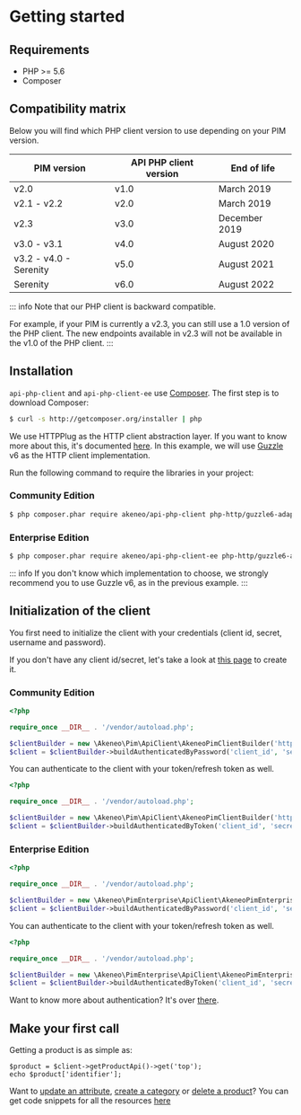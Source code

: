 # Getting started

## Requirements

* PHP >= 5.6
* Composer

## Compatibility matrix

Below you will find which PHP client version to use depending on your PIM version.

| PIM version | API PHP client version | End of life |
|--------|----|----|
| v2.0  | v1.0 | March 2019 |
| v2.1 - v2.2 | v2.0 | March 2019 |
| v2.3 | v3.0 | December 2019 |
| v3.0 - v3.1 | v4.0 | August 2020 |
| v3.2 - v4.0 - Serenity | v5.0 | August 2021 |
| Serenity | v6.0 | August 2022 |

::: info
Note that our PHP client is backward compatible.

For example, if your PIM is currently a v2.3, you can still use a 1.0 version of the PHP client.
The new endpoints available in v2.3 will not be available in the v1.0 of the PHP client.
:::


## Installation

`api-php-client` and `api-php-client-ee` use [Composer](http://getcomposer.org).
The first step is to download Composer:

```bash
$ curl -s http://getcomposer.org/installer | php
```
We use HTTPPlug as the HTTP client abstraction layer. If you want to know more about this, it's documented [here](/php-client/http-client.html).
In this example, we will use [Guzzle](https://github.com/guzzle/guzzle) v6 as the HTTP client implementation.

Run the following command to require the libraries in your project:

### Community Edition 
```bash
$ php composer.phar require akeneo/api-php-client php-http/guzzle6-adapter:^2.0 http-interop/http-factory-guzzle:^1.0
```

### Enterprise Edition
```bash
$ php composer.phar require akeneo/api-php-client-ee php-http/guzzle6-adapter:^2.0 http-interop/http-factory-guzzle:^1.0
```

::: info
If you don't know which implementation to choose, we strongly recommend you to use Guzzle v6, as in the previous example.
:::

## Initialization of the client

You first need to initialize the client with your credentials (client id, secret, username and password).

If you don't have any client id/secret, let's take a look at [this page](/documentation/authentication.html#client-idsecret-generation) to create it.

### Community Edition

```php
<?php

require_once __DIR__ . '/vendor/autoload.php';

$clientBuilder = new \Akeneo\Pim\ApiClient\AkeneoPimClientBuilder('http://localhost/');
$client = $clientBuilder->buildAuthenticatedByPassword('client_id', 'secret', 'admin', 'admin');
```

You can authenticate to the client with your token/refresh token as well.
```php
<?php

require_once __DIR__ . '/vendor/autoload.php';

$clientBuilder = new \Akeneo\Pim\ApiClient\AkeneoPimClientBuilder('http://localhost/');
$client = $clientBuilder->buildAuthenticatedByToken('client_id', 'secret', 'token', 'refresh_token');
```

### Enterprise Edition

```php
<?php

require_once __DIR__ . '/vendor/autoload.php';

$clientBuilder = new \Akeneo\PimEnterprise\ApiClient\AkeneoPimEnterpriseClientBuilder('http://localhost/');
$client = $clientBuilder->buildAuthenticatedByPassword('client_id', 'secret', 'admin', 'admin');
```

You can authenticate to the client with your token/refresh token as well.
```php
<?php

require_once __DIR__ . '/vendor/autoload.php';

$clientBuilder = new \Akeneo\PimEnterprise\ApiClient\AkeneoPimEnterpriseClientBuilder('http://localhost/');
$client = $clientBuilder->buildAuthenticatedByToken('client_id', 'secret', 'token', 'refresh_token');
```

Want to know more about authentication? It's over [there](/php-client/authentication.html).

## Make your first call

Getting a product is as simple as:

```
$product = $client->getProductApi()->get('top');
echo $product['identifier'];
```

Want to [update an attribute](/php-client/resources.html#upsert-an-attribute), [create a category](/php-client/resources.html#create-a-category) or [delete a product](/php-client/resources.html#delete-a-product)? You can get code snippets for all the resources [here](/php-client/resources.html)
